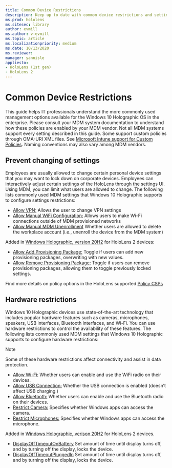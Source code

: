 ```yaml
---
title: Common Device Restrictions
description: Keep up to date with common device restrictions and settings for the HoloLens mixed reality device. 
ms.prod: hololens
ms.sitesec: library
author: evmill
ms.author: v-evmill
ms.topic: article
ms.localizationpriority: medium
ms.date: 10/13/2020
ms.reviewer: 
manager: yannisle
appliesto:
- HoloLens (1st gen)
- HoloLens 2
---
```


# Common Device Restrictions 

This guide helps IT professionals understand the more commonly used management options available for the Windows 10 Holographic OS in the enterprise. Please consult your MDM system documentation to understand how these policies are enabled by your MDM vendor. Not all MDM systems support every setting described in this guide. Some support custom policies through OMA-URI XML files. See [Microsoft Intune support for Custom Policies](https://docs.microsoft.com/mem/intune/configuration/custom-settings-windows-10). Naming conventions may also vary among MDM vendors.

## Prevent changing of settings
Employees are usually allowed to change certain personal device settings that you may want to lock down on corporate devices. Employees can interactively adjust certain settings of the HoloLens through the settings UI. Using MDM, you can limit what users are allowed to change. 
The following lists commonly used MDM settings that Windows 10 Holographic supports to configure settings restrictions:
-	[Allow VPN:](https://docs.microsoft.com/windows/client-management/mdm/policy-csp-settings#settings-allowvpn) Allows the user to change VPN settings
-	[Allow Manual WiFi Configuration:](https://docs.microsoft.com/windows/client-management/mdm/policy-csp-wifi#wifi-allowmanualwificonfiguration) Allows users to make Wi-Fi connections outside of MDM provisioned networks
-	[Allow Manual MDM Unenrollment](https://docs.microsoft.com/windows/client-management/mdm/policy-csp-experience#experience-allowmanualmdmunenrollment) Whether users are allowed to delete the workplace account (i.e., unenroll the device from the MDM system)

Added in [Windows Holographic, version 20H2](hololens-release-notes.md#windows-holographic-version-20h2) for HoloLens 2 devices:
- [Allow Add Provisioning Package:](https://docs.microsoft.com/windows/client-management/mdm/policy-csp-security#security-allowaddprovisioningpackage) Toggle if users can add new provisioning packages, overwriting with new values.
- [Allow Remove Provisioning Package:](https://docs.microsoft.com/windows/client-management/mdm/policy-csp-security#security-allowremoveprovisioningpackage) Toggle if users can remove provisioning packages, allowing them to toggle previously locked settings.

Find more details on policy options in the HoloLens supported [Policy CSPs](https://docs.microsoft.com/windows/client-management/mdm/policy-csps-supported-by-hololens2)

## Hardware restrictions
Windows 10 Holographic devices use state-of-the-art technology that includes popular hardware features such as cameras, microphones, speakers, USB interfaces, Bluetooth interfaces, and Wi-Fi. You can use hardware restrictions to control the availability of these features.
The following lists commonly used MDM settings that Windows 10 Holographic supports to configure hardware restrictions:

> [!NOTE]
> Some of these hardware restrictions affect connectivity and assist in data protection.

-	[Allow Wi-Fi:](https://docs.microsoft.com/windows/client-management/mdm/policy-csp-wifi#wifi-allowwifi) Whether users can enable and use the WiFi radio on their devices.
-	[Allow USB Connection:](https://docs.microsoft.com/windows/client-management/mdm/policy-csp-connectivity#connectivity-allowusbconnection) Whether the USB connection is enabled (doesn’t affect USB charging.)
-	[Allow Bluetooth:](https://docs.microsoft.com/windows/client-management/mdm/policy-csp-connectivity#connectivity-allowbluetooth) Whether users can enable and use the Bluetooth radio on their devices.
-	[Restrict Camera:](https://docs.microsoft.com/windows/client-management/mdm/policy-csp-privacy#privacy-letappsaccesscamera) Specifies whether Windows apps can access the camera.
-	[Restrict Microphones:](https://docs.microsoft.com/windows/client-management/mdm/policy-csp-privacy#privacy-letappsaccessmicrophone) Specifies whether Windows apps can access the microphone.

Added in [Windows Holographic, verison 20H2](hololens-release-notes.md#windows-holographic-version-20h2) for HoloLens 2 devices. 
- [DisplayOffTimeoutOnBattery](https://docs.microsoft.com/windows/client-management/mdm/policy-csp-power#power-displayofftimeoutonbattery) Set amount of time until display turns off, and by turning off the display, locks the device. 
- [DisplayOffTimeoutPluggedIn](https://docs.microsoft.com/windows/client-management/mdm/policy-csp-power#power-displayofftimeoutpluggedin) Set amount of time until display turns off, and by turning off the display, locks the device. 

